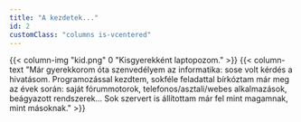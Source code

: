 ```yaml
---
title: "A kezdetek..."
id: 2
customClass: "columns is-vcentered"
---
```

{{< column-img "kid.png" 0 "Kisgyerekként laptopozom." >}}
{{< column-text "Már gyerekkorom óta szenvedélyem az informatika: sose volt kérdés a hivatásom. Programozással kezdtem, sokféle feladattal bírkóztam már meg az évek során: saját fórummotorok, telefonos/asztali/webes alkalmazások, beágyazott rendszerek... Sok szervert is állítottam már fel mint magamnak, mint másoknak." >}}
